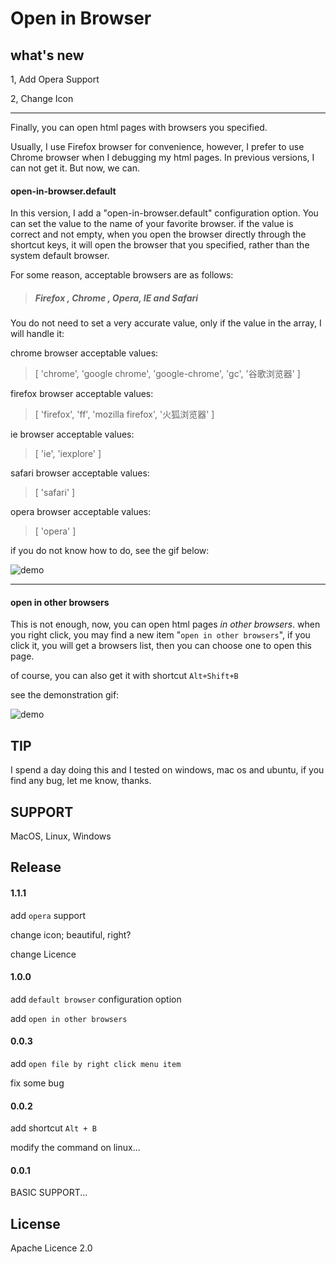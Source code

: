 

# Open in Browser

## what's new
1, Add Opera Support

2, Change Icon

***

Finally, you can open html pages with browsers you specified.

Usually, I use Firefox browser for convenience, however, I prefer to use Chrome browser when I debugging my html pages. In previous versions, I can not get it. But now, we can.

####  open-in-browser.default

In this version, I add a "open-in-browser.default" configuration option. You can set the value to the name of your favorite browser. 
if the value is correct and not empty,  when you open the browser directly through the shortcut keys, it will open the browser that you specified, rather than the system default browser.

For some reason, acceptable browsers are as follows:
>##### Firefox , Chrome , Opera, IE and Safari #####

You do not need to set a very accurate value, only if the value in the array, I will handle it:

chrome browser acceptable values:
>   [ 'chrome', 'google chrome', 'google-chrome', 'gc', '谷歌浏览器' ]

firefox browser acceptable values:
>   [ 'firefox', 'ff', 'mozilla firefox', '火狐浏览器' ]

ie browser acceptable values:
>   [ 'ie', 'iexplore' ]

safari browser acceptable values:
>   [ 'safari' ]

opera browser acceptable values:
>   [ 'opera' ]


if you do not know how to do, see the gif below:

![demo](http://oiw7043hi.bkt.clouddn.com/demo-new.gif)

* * *

####  open in other browsers

This is not enough, now, you can open html pages *in other browsers*.
when you right click, you may find a new item "`open in other browsers`", if you click it, you will get a browsers list, then you can choose one to open this page.

of course, you can also get it with shortcut `Alt+Shift+B`

see the demonstration gif:

![demo](http://oiw7043hi.bkt.clouddn.com/other.gif)

## TIP

I spend a day doing this and I tested on windows, mac os and ubuntu, if you find any bug, let me know, thanks. 

## SUPPORT

MacOS, Linux, Windows 


## Release

#### 1.1.1
add `opera` support

change icon;  beautiful, right?

change Licence
#### 1.0.0
add `default browser` configuration option

add `open in other browsers`

#### 0.0.3
add `open file by right click menu item`

fix some bug

#### 0.0.2
add shortcut `Alt + B` 

modify the command on linux...

#### 0.0.1

BASIC SUPPORT...

## License

Apache Licence 2.0


